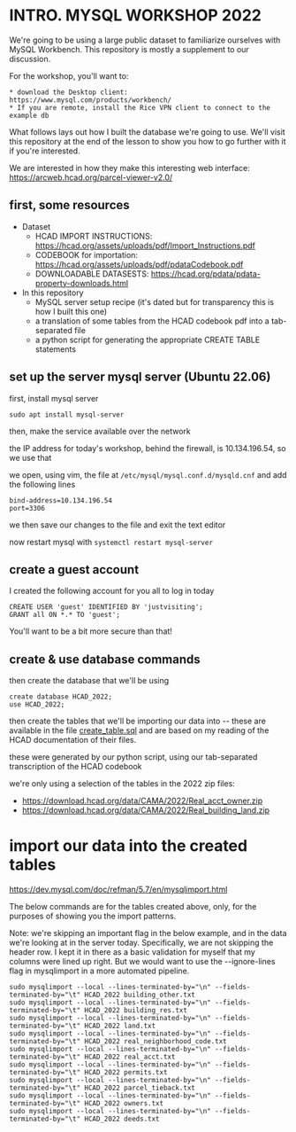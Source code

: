 # INTRO. MYSQL WORKSHOP 2022

We're going to be using a large public dataset to familiarize ourselves with MySQL Workbench. This repository is mostly a supplement to our discussion.

For the workshop, you'll want to:

	* download the Desktop client: https://www.mysql.com/products/workbench/
	* If you are remote, install the Rice VPN client to connect to the example db
	
What follows lays out how I built the database we're going to use. We'll visit this repository at the end of the lesson to show you how to go further with it if you're interested.

We are interested in how they make this interesting web interface: https://arcweb.hcad.org/parcel-viewer-v2.0/

## first, some resources

* Dataset 
	* HCAD IMPORT INSTRUCTIONS: https://hcad.org/assets/uploads/pdf/Import_Instructions.pdf
	* CODEBOOK for importation: https://hcad.org/assets/uploads/pdf/pdataCodebook.pdf
	* DOWNLOADABLE DATASESTS: https://hcad.org/pdata/pdata-property-downloads.html
* In this repository
	* MySQL server setup recipe (it's dated but for transparency this is how I built this one)
	* a translation of some tables from the HCAD codebook pdf into a tab-separated file
	* a python script for generating the appropriate CREATE TABLE statements

## set up the server mysql server (Ubuntu 22.06)

first, install mysql server

	sudo apt install mysql-server
	
then, make the service available over the network

the IP address for today's workshop, behind the firewall, is 10.134.196.54, so we use that

we open, using vim, the file at ```/etc/mysql/mysql.conf.d/mysqld.cnf``` and add the following lines

	bind-address=10.134.196.54
	port=3306

we then save our changes to the file and exit the text editor

now restart mysql with ```systemctl restart mysql-server```

## create a guest account

I created the following account for you all to log in today

	CREATE USER 'guest' IDENTIFIED BY 'justvisiting';
	GRANT all ON *.* TO 'guest';

You'll want to be a bit more secure than that!

## create & use database commands

then create the database that we'll be using

	create database HCAD_2022;
	use HCAD_2022;

then create the tables that we'll be importing our data into -- these are available in the file [create_table.sql](create_table.sql) and are based on my reading of the HCAD documentation of their files.

these were generated by our python script, using our tab-separated transcription of the HCAD codebook

we're only using a selection of the tables in the 2022 zip files:

* https://download.hcad.org/data/CAMA/2022/Real_acct_owner.zip
* https://download.hcad.org/data/CAMA/2022/Real_building_land.zip

# import our data into the created tables

https://dev.mysql.com/doc/refman/5.7/en/mysqlimport.html

The below commands are for the tables created above, only, for the purposes of showing you the import patterns.

Note: we're skipping an important flag in the below example, and in the data we're looking at in the server today. Specifically, we are not skipping the header row. I kept it in there as a basic validation for myself that my columns were lined up right. But we would want to use the --ignore-lines flag in mysqlimport in a more automated pipeline.

	sudo mysqlimport --local --lines-terminated-by="\n" --fields-terminated-by="\t" HCAD_2022 building_other.txt
	sudo mysqlimport --local --lines-terminated-by="\n" --fields-terminated-by="\t" HCAD_2022 building_res.txt
	sudo mysqlimport --local --lines-terminated-by="\n" --fields-terminated-by="\t" HCAD_2022 land.txt
	sudo mysqlimport --local --lines-terminated-by="\n" --fields-terminated-by="\t" HCAD_2022 real_neighborhood_code.txt
	sudo mysqlimport --local --lines-terminated-by="\n" --fields-terminated-by="\t" HCAD_2022 real_acct.txt
	sudo mysqlimport --local --lines-terminated-by="\n" --fields-terminated-by="\t" HCAD_2022 permits.txt
	sudo mysqlimport --local --lines-terminated-by="\n" --fields-terminated-by="\t" HCAD_2022 parcel_tieback.txt
	sudo mysqlimport --local --lines-terminated-by="\n" --fields-terminated-by="\t" HCAD_2022 owners.txt
	sudo mysqlimport --local --lines-terminated-by="\n" --fields-terminated-by="\t" HCAD_2022 deeds.txt
